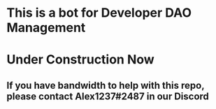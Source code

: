 # This is a bot for Developer DAO Management
# Under Construction Now
## If you have bandwidth to help with this repo, please contact Alex1237#2487 in our Discord
